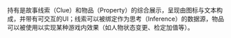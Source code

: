 
持有是故事线索（Clue）和物品（Property）的综合展示，呈现由图标与文本构成，并带有可交互的UI；线索可以被绑定作为思考（Inference）的数据源，物品可以被使用以实现某种游戏内效果（如人物状态变更、检定加值等）。